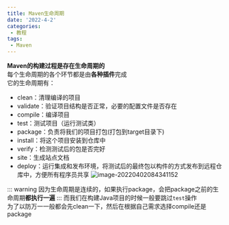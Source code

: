 ```yaml
---
title: Maven生命周期
date: '2022-4-2'
categories:
 - 教程
tags:
 - Maven
---
```


**Maven的构建过程是存在生命周期的**<br>
每个生命周期的各个环节都是由**各种插件**完成<br>
它的生命周期有：
- clean：清理编译的项目
- validate：验证项目结构是否正常，必要的配置文件是否存在
- compile：编译项目
- test：测试项目（运行测试类）
- package：负责将我们的项目打包(打包到target目录下)
- install：将这个项目安装到仓库中 
- verify：检测测试后的包是否完好
- site：生成站点文档
- deploy：运行集成和发布环境，将测试后的最终包以构件的方式发布到远程仓库中，方便所有程序员共享
![image-20220402084341152](https://workdomain.cloud/picgo/image-20220402084341152.png)

::: warning
因为生命周期是连续的，如果执行package，会把package之前的生命周期**都执行一遍**
:::
而我们在构建Java项目的时候一般要跳过`test`操作<br>
为了以防万一一般都会先clean一下，然后在根据自己需求选择compile还是package